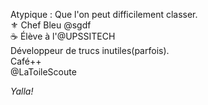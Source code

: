 Atypique : Que l'on peut difficilement classer.    
⚜ Chef Bleu @sgdf   
☕ Élève à l'@UPSSITECH   
Développeur de trucs inutiles(parfois).   
Café++   
@LaToileScoute   
   
*Yalla!*   



<!--
### Hi there 👋
**ctruillet/ctruillet** is a ✨ _special_ ✨ repository because its `README.md` (this file) appears on your GitHub profile.

Here are some ideas to get you started:

- 🔭 I’m currently working on ...
- 🌱 I’m currently learning ...
- 👯 I’m looking to collaborate on ...
- 🤔 I’m looking for help with ...
- 💬 Ask me about ...
- 📫 How to reach me: ...
- 😄 Pronouns: ...
- ⚡ Fun fact: ...
-->
